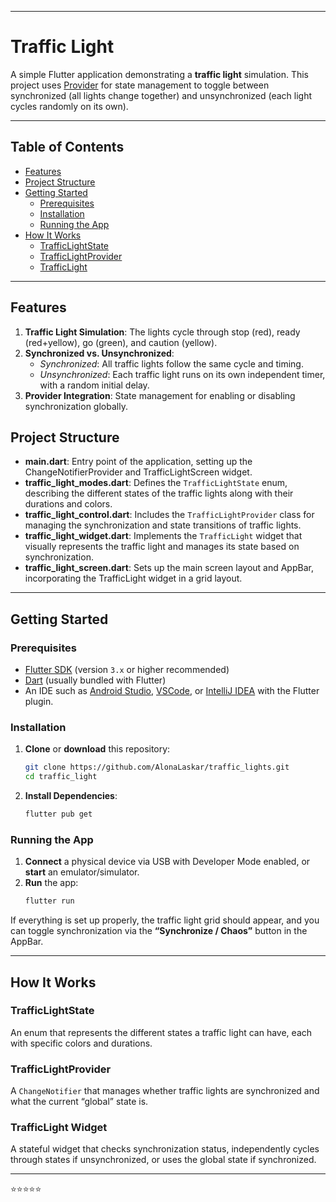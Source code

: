 
---

# Traffic Light 

A simple Flutter application demonstrating a **traffic light** simulation. This project uses 
[Provider](https://pub.dev/packages/provider) for state management to toggle between synchronized (all lights change together) and unsynchronized (each light cycles randomly on its own).

---

## Table of Contents

- [Features](#features)
- [Project Structure](#project-structure)
- [Getting Started](#getting-started)
  - [Prerequisites](#prerequisites)
  - [Installation](#installation)
  - [Running the App](#running-the-app)
- [How It Works](#how-it-works)
  - [TrafficLightState](#trafficlightstate)
  - [TrafficLightProvider](#trafficlightprovider)
  - [TrafficLight](#trafficlight-widget)

---

## Features

1. **Traffic Light Simulation**: The lights cycle through stop (red), ready (red+yellow), go (green), and caution (yellow).
2. **Synchronized vs. Unsynchronized**:
   - *Synchronized*: All traffic lights follow the same cycle and timing.
   - *Unsynchronized*: Each traffic light runs on its own independent timer, with a random initial delay.
3. **Provider Integration**: State management for enabling or disabling synchronization globally.

## Project Structure

- **main.dart**: Entry point of the application, setting up the ChangeNotifierProvider and TrafficLightScreen widget.
- **traffic_light_modes.dart**: Defines the `TrafficLightState` enum, describing the different states of the traffic lights along with their durations and colors.
- **traffic_light_control.dart**: Includes the `TrafficLightProvider` class for managing the synchronization and state transitions of traffic lights.
- **traffic_light_widget.dart**: Implements the `TrafficLight` widget that visually represents the traffic light and manages its state based on synchronization.
- **traffic_light_screen.dart**: Sets up the main screen layout and AppBar, incorporating the TrafficLight widget in a grid layout.

---

## Getting Started

### Prerequisites

- [Flutter SDK](https://docs.flutter.dev/get-started/install) (version `3.x` or higher recommended)
- [Dart](https://dart.dev/get-dart) (usually bundled with Flutter)
- An IDE such as [Android Studio](https://developer.android.com/studio), [VSCode](https://code.visualstudio.com/), or [IntelliJ IDEA](https://www.jetbrains.com/idea/) with the Flutter plugin.

### Installation

1. **Clone** or **download** this repository:
   ```bash
   git clone https://github.com/AlonaLaskar/traffic_lights.git 
   cd traffic_light
   ```

2. **Install Dependencies**:
   ```bash
   flutter pub get
   ```

### Running the App

1. **Connect** a physical device via USB with Developer Mode enabled, or **start** an emulator/simulator.
2. **Run** the app:
   ```bash
   flutter run
   ```

If everything is set up properly, the traffic light grid should appear, and you can toggle synchronization via the **“Synchronize / Chaos”** button in the AppBar.

---

## How It Works

### TrafficLightState

An enum that represents the different states a traffic light can have, each with specific colors and durations.

### TrafficLightProvider

A `ChangeNotifier` that manages whether traffic lights are synchronized and what the current “global” state is.

### TrafficLight Widget

A stateful widget that checks synchronization status, independently cycles through states if unsynchronized, or uses the global state if synchronized.

---

⭐⭐⭐⭐⭐
